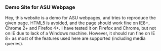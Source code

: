 ### Demo Site for ASU Webpage
Hey, this website is a demo for ASU webpages, and tries to reproduce the given page.
HTML5 is avoided, and the page should work fine on IE8+, Chrome 2+ and Firefox 4+.
I have tested it on Firefox and Chrome, but not on IE due to lack of a Windows machine.
However, it should run fine on IE 8+ as most of the features used here are supported (including media queries). 